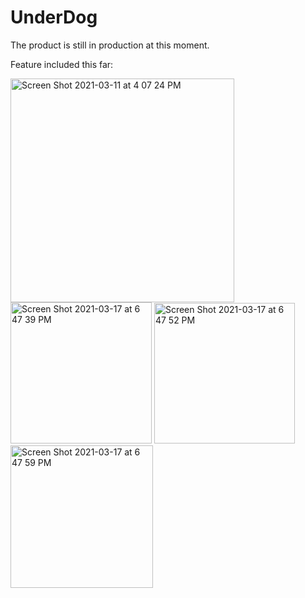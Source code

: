 # UnderDog
The product is still in production at this moment.

Feature included this far:

<img width="358" alt="Screen Shot 2021-03-11 at 4 07 24 PM" src="https://user-images.githubusercontent.com/31326034/110871823-f359b000-8283-11eb-9a6b-6a3ee0491e86.png">
<img width="226" alt="Screen Shot 2021-03-17 at 6 47 39 PM" src="https://user-images.githubusercontent.com/31326034/111561375-93667c00-8751-11eb-9fc6-9a56d9727df2.png">
<img width="225" alt="Screen Shot 2021-03-17 at 6 47 52 PM" src="https://user-images.githubusercontent.com/31326034/111561411-9f523e00-8751-11eb-85f7-7780862c477f.png">
<img width="228" alt="Screen Shot 2021-03-17 at 6 47 59 PM" src="https://user-images.githubusercontent.com/31326034/111561431-a8dba600-8751-11eb-95c8-6430817f5836.png">

